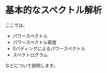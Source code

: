 <a id="Step2"></a>
# 基本的なスペクトル解析

ここでは、

- パワースペクトル
- パワースペクトル密度
- 0パディングによるパワースペクトル
- スペクトログラム

などについて説明します。
<!--  -->
